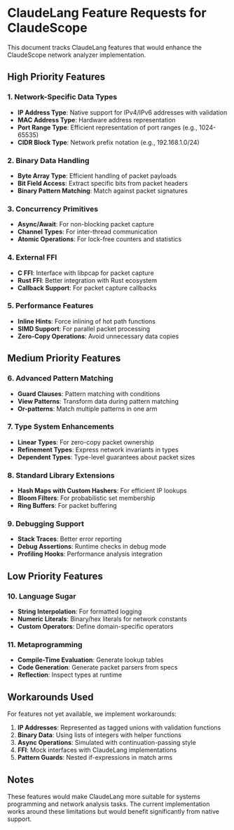 # ClaudeLang Feature Requests for ClaudeScope

This document tracks ClaudeLang features that would enhance the ClaudeScope network analyzer implementation.

## High Priority Features

### 1. Network-Specific Data Types
- **IP Address Type**: Native support for IPv4/IPv6 addresses with validation
- **MAC Address Type**: Hardware address representation
- **Port Range Type**: Efficient representation of port ranges (e.g., 1024-65535)
- **CIDR Block Type**: Network prefix notation (e.g., 192.168.1.0/24)

### 2. Binary Data Handling
- **Byte Array Type**: Efficient handling of packet payloads
- **Bit Field Access**: Extract specific bits from packet headers
- **Binary Pattern Matching**: Match against packet signatures

### 3. Concurrency Primitives
- **Async/Await**: For non-blocking packet capture
- **Channel Types**: For inter-thread communication
- **Atomic Operations**: For lock-free counters and statistics

### 4. External FFI
- **C FFI**: Interface with libpcap for packet capture
- **Rust FFI**: Better integration with Rust ecosystem
- **Callback Support**: For packet capture callbacks

### 5. Performance Features
- **Inline Hints**: Force inlining of hot path functions
- **SIMD Support**: For parallel packet processing
- **Zero-Copy Operations**: Avoid unnecessary data copies

## Medium Priority Features

### 6. Advanced Pattern Matching
- **Guard Clauses**: Pattern matching with conditions
- **View Patterns**: Transform data during pattern matching
- **Or-patterns**: Match multiple patterns in one arm

### 7. Type System Enhancements
- **Linear Types**: For zero-copy packet ownership
- **Refinement Types**: Express network invariants in types
- **Dependent Types**: Type-level guarantees about packet sizes

### 8. Standard Library Extensions
- **Hash Maps with Custom Hashers**: For efficient IP lookups
- **Bloom Filters**: For probabilistic set membership
- **Ring Buffers**: For packet buffering

### 9. Debugging Support
- **Stack Traces**: Better error reporting
- **Debug Assertions**: Runtime checks in debug mode
- **Profiling Hooks**: Performance analysis integration

## Low Priority Features

### 10. Language Sugar
- **String Interpolation**: For formatted logging
- **Numeric Literals**: Binary/hex literals for network constants
- **Custom Operators**: Define domain-specific operators

### 11. Metaprogramming
- **Compile-Time Evaluation**: Generate lookup tables
- **Code Generation**: Generate packet parsers from specs
- **Reflection**: Inspect types at runtime

## Workarounds Used

For features not yet available, we implement workarounds:

1. **IP Addresses**: Represented as tagged unions with validation functions
2. **Binary Data**: Using lists of integers with helper functions
3. **Async Operations**: Simulated with continuation-passing style
4. **FFI**: Mock interfaces with ClaudeLang implementations
5. **Pattern Guards**: Nested if-expressions in match arms

## Notes

These features would make ClaudeLang more suitable for systems programming and network analysis tasks. The current implementation works around these limitations but would benefit significantly from native support.